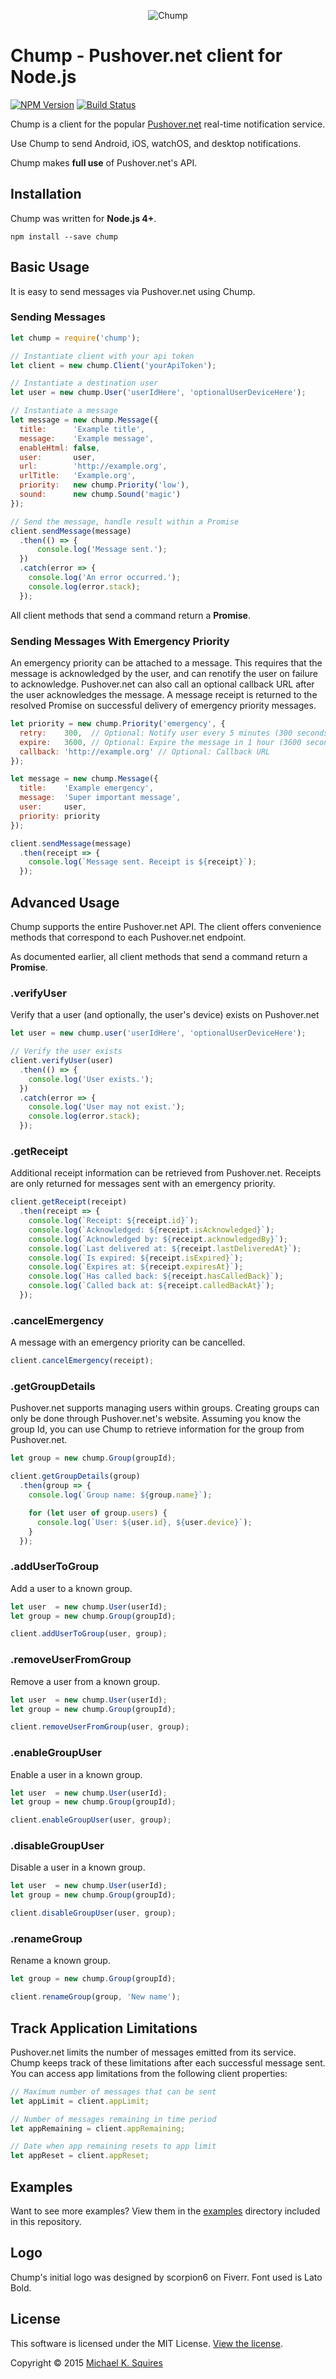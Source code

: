 <p align="center">
  <img src="https://cdn.rawgit.com/sqmk/chump/5c292306a220791bcd17d70eeb3f9b4d04e2bb51/media/logo.svg" alt="Chump" />
</p>

# Chump - Pushover.net client for Node.js

[![NPM Version](https://badge.fury.io/js/chump.svg)](https://www.npmjs.com/package/chump)
[![Build Status](https://api.travis-ci.org/sqmk/chump.svg?branch=master)](https://travis-ci.org/sqmk/chump)

Chump is a client for the popular [Pushover.net](https://pushover.net) real-time
notification service.

Use Chump to send Android, iOS, watchOS, and desktop notifications.

Chump makes **full use** of Pushover.net's API.

## Installation

Chump was written for **Node.js 4+**.

`npm install --save chump`

## Basic Usage

It is easy to send messages via Pushover.net using Chump.

### Sending Messages

```js
let chump = require('chump');

// Instantiate client with your api token
let client = new chump.Client('yourApiToken');

// Instantiate a destination user
let user = new chump.User('userIdHere', 'optionalUserDeviceHere');

// Instantiate a message
let message = new chump.Message({
  title:      'Example title',
  message:    'Example message',
  enableHtml: false,
  user:       user,
  url:        'http://example.org',
  urlTitle:   'Example.org',
  priority:   new chump.Priority('low'),
  sound:      new chump.Sound('magic')
});

// Send the message, handle result within a Promise
client.sendMessage(message)
  .then(() => {
	  console.log('Message sent.');
  })
  .catch(error => {
  	console.log('An error occurred.');
    console.log(error.stack);
  });
```

All client methods that send a command return a **Promise**.

### Sending Messages With Emergency Priority

An emergency priority can be attached to a message. This requires that the
message is acknowledged by the user, and can renotify the user on failure to
acknowledge. Pushover.net can also call an optional callback URL after the user
acknowledges the message. A message receipt is returned to the resolved Promise
on successful delivery of emergency priority messages.

```js
let priority = new chump.Priority('emergency', {
  retry:    300,  // Optional: Notify user every 5 minutes (300 seconds) until acknowledged
  expire:   3600, // Optional: Expire the message in 1 hour (3600 seconds)
  callback: 'http://example.org' // Optional: Callback URL
});

let message = new chump.Message({
  title:    'Example emergency',
  message:  'Super important message',
  user:     user,
  priority: priority
});

client.sendMessage(message)
  .then(receipt => {
    console.log(`Message sent. Receipt is ${receipt}`);
  });
```

## Advanced Usage

Chump supports the entire Pushover.net API. The client offers convenience methods
that correspond to each Pushover.net endpoint.

As documented earlier, all client methods that send a command return a **Promise**.

### .verifyUser

Verify that a user (and optionally, the user's device) exists on Pushover.net

```js
let user = new chump.user('userIdHere', 'optionalUserDeviceHere');

// Verify the user exists
client.verifyUser(user)
  .then(() => {
    console.log('User exists.');
  })
  .catch(error => {
    console.log('User may not exist.');
    console.log(error.stack);
  });
```

### .getReceipt

Additional receipt information can be retrieved from Pushover.net. Receipts are
only returned for messages sent with an emergency priority.

```js
client.getReceipt(receipt)
  .then(receipt => {
    console.log(`Receipt: ${receipt.id}`);
    console.log(`Acknowledged: ${receipt.isAcknowledged}`);
    console.log(`Acknowledged by: ${receipt.acknowledgedBy}`);
    console.log(`Last delivered at: ${receipt.lastDeliveredAt}`);
    console.log(`Is expired: ${receipt.isExpired}`);
    console.log(`Expires at: ${receipt.expiresAt}`);
    console.log(`Has called back: ${receipt.hasCalledBack}`);
    console.log(`Called back at: ${receipt.calledBackAt}`);
  });
```

### .cancelEmergency

A message with an emergency priority can be cancelled.

```js
client.cancelEmergency(receipt);
```

### .getGroupDetails

Pushover.net supports managing users within groups. Creating groups can only be
done through Pushover.net's website. Assuming you know the group Id, you can use
Chump to retrieve information for the group from Pushover.net.

```js
let group = new chump.Group(groupId);

client.getGroupDetails(group)
  .then(group => {
    console.log(`Group name: ${group.name}`);

    for (let user of group.users) {
      console.log(`User: ${user.id}, ${user.device}`);
    }
  });
```

### .addUserToGroup

Add a user to a known group.

```js
let user  = new chump.User(userId);
let group = new chump.Group(groupId);

client.addUserToGroup(user, group);
```

### .removeUserFromGroup

Remove a user from a known group.

```js
let user  = new chump.User(userId);
let group = new chump.Group(groupId);

client.removeUserFromGroup(user, group);
```

### .enableGroupUser

Enable a user in a known group.

```js
let user  = new chump.User(userId);
let group = new chump.Group(groupId);

client.enableGroupUser(user, group);
```

### .disableGroupUser

Disable a user in a known group.

```js
let user  = new chump.User(userId);
let group = new chump.Group(groupId);

client.disableGroupUser(user, group);
```

### .renameGroup

Rename a known group.

```js
let group = new chump.Group(groupId);

client.renameGroup(group, 'New name');
```

## Track Application Limitations

Pushover.net limits the number of messages emitted from its service. Chump keeps
track of these limitations after each successful message sent. You can access app
limitations from the following client properties:

```js
// Maximum number of messages that can be sent
let appLimit = client.appLimit;

// Number of messages remaining in time period
let appRemaining = client.appRemaining;

// Date when app remaining resets to app limit
let appReset = client.appReset;
```

## Examples

Want to see more examples? View them in the [examples](examples) directory included
in this repository.

## Logo

Chump's initial logo was designed by scorpion6 on Fiverr. Font used is Lato Bold.

## License

This software is licensed under the MIT License. [View the license](LICENSE).

Copyright © 2015 [Michael K. Squires](http://sqmk.com)
